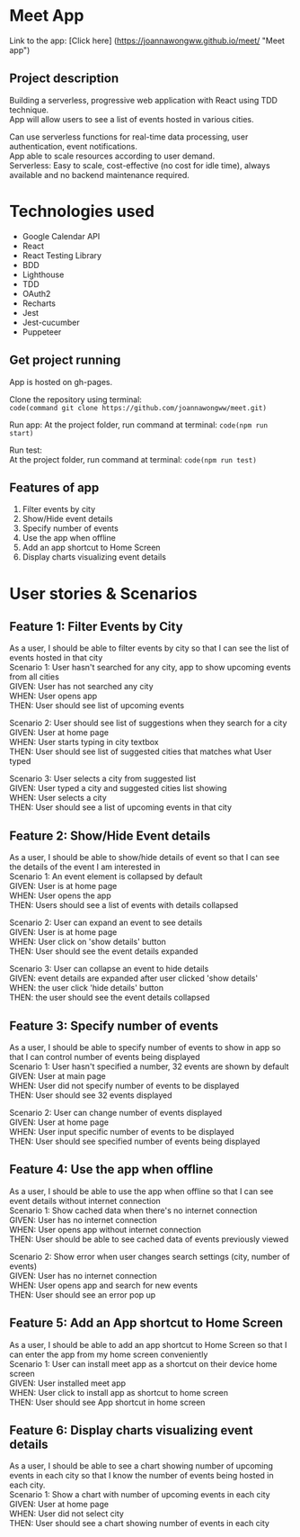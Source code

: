 # Meet App  

Link to the app: [Click here] (https://joannawongww.github.io/meet/ "Meet app")  

## Project description

Building a serverless, progressive web application with React using TDD technique.  
App will allow users to see a list of events hosted in various cities.

Can use serverless functions for real-time data processing, user authentication, event notifications.  
App able to scale resources according to user demand.  
Serverless: Easy to scale, cost-effective (no cost for idle time), always available and no backend maintenance required.

# Technologies used  

* Google Calendar API  
* React
* React Testing Library
* BDD
* Lighthouse
* TDD  
* OAuth2  
* Recharts
* Jest
* Jest-cucumber
* Puppeteer

## Get project running  
App is hosted on gh-pages.  

Clone the repository using terminal:  
`code(command git clone https://github.com/joannawongww/meet.git)`  
  
Run app: 
At the project folder, run command at terminal: `code(npm run start)`  
  
Run test:  
At the project folder, run command at terminal: `code(npm run test)`  

## Features of app

1. Filter events by city
2. Show/Hide event details
3. Specify number of events
4. Use the app when offline
5. Add an app shortcut to Home Screen
6. Display charts visualizing event details

# User stories & Scenarios

## Feature 1: Filter Events by City

As a user, I should be able to filter events by city so that I can see the list of events hosted in that city  
Scenario 1: User hasn't searched for any city, app to show upcoming events from all cities  
GIVEN: User has not searched any city  
WHEN: User opens app  
THEN: User should see list of upcoming events

Scenario 2: User should see list of suggestions when they search for a city  
GIVEN: User at home page  
WHEN: User starts typing in city textbox  
THEN: User should see list of suggested cities that matches what User typed

Scenario 3: User selects a city from suggested list  
GIVEN: User typed a city and suggested cities list showing  
WHEN: User selects a city  
THEN: User should see a list of upcoming events in that city

## Feature 2: Show/Hide Event details

As a user, I should be able to show/hide details of event so that I can see the details of the event I am interested in  
Scenario 1: An event element is collapsed by default  
GIVEN: User is at home page  
WHEN: User opens the app  
THEN: Users should see a list of events with details collapsed

Scenario 2: User can expand an event to see details  
GIVEN: User is at home page  
WHEN: User click on 'show details' button  
THEN: User should see the event details expanded

Scenario 3: User can collapse an event to hide details  
GIVEN: event details are expanded after user clicked 'show details'  
WHEN: the user click 'hide details' button  
THEN: the user should see the event details collapsed

## Feature 3: Specify number of events

As a user, I should be able to specify number of events to show in app so that I can control number of events being displayed  
Scenario 1: User hasn't specified a number, 32 events are shown by default  
GIVEN: User at main page  
WHEN: User did not specify number of events to be displayed  
THEN: User should see 32 events displayed

Scenario 2: User can change number of events displayed  
GIVEN: User at home page  
WHEN: User input specific number of events to be displayed  
THEN: User should see specified number of events being displayed

## Feature 4: Use the app when offline

As a user, I should be able to use the app when offline so that I can see event details without internet connection  
Scenario 1: Show cached data when there's no internet connection  
GIVEN: User has no internet connection  
WHEN: User opens app without internet connection  
THEN: User should be able to see cached data of events previously viewed

Scenario 2: Show error when user changes search settings (city, number of events)  
GIVEN: User has no internet connection  
WHEN: User opens app and search for new events  
THEN: User should see an error pop up

## Feature 5: Add an App shortcut to Home Screen

As a user, I should be able to add an app shortcut to Home Screen so that I can enter the app from my home screen conveniently  
Scenario 1: User can install meet app as a shortcut on their device home screen  
GIVEN: User installed meet app  
WHEN: User click to install app as shortcut to home screen  
THEN: User should see App shortcut in home screen

## Feature 6: Display charts visualizing event details

As a user, I should be able to see a chart showing number of upcoming events in each city so that I know the number of events being hosted in each city.  
Scenario 1: Show a chart with number of upcoming events in each city  
GIVEN: User at home page  
WHEN: User did not select city  
THEN: User should see a chart showing number of events in each city




